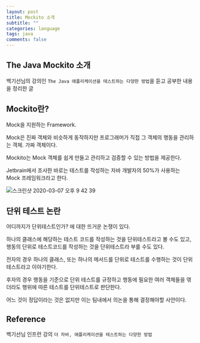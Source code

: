 ```yaml
---
layout: post
title: Mockito 소개
subtitle: ""
categories: language
tags: java
comments: false
---
```


## The Java Mockito 소개

백기선님의 강의인 `The Java 애플리케이션을 테스트하는 다양한 방법`을 듣고 공부한 내용을 정리한 글

## Mockito란?

Mock을 지원하는 Framework.

Mock은 진짜 객체와 비슷하게 동작하지만 프로그래머가 직접 그 객체의 행동을 관리하는 객체. 가짜 객체이다.

Mockito는 Mock 객체를 쉽게 만들고 관리하고 검증할 수 있는 방법을 제공한다.

Jetbrain에서 조사한 바로는 테스트를 작성하는 자바 개발자의 50%가 사용하는 Mock 프레임워크라고 한다.

![스크린샷 2020-03-07 오후 9 42 39](https://user-images.githubusercontent.com/43809168/76143663-a5ccc500-60bc-11ea-895a-a2361771184f.png)

## 단위 테스트 논란

어디까지가 단위테스트인가? 에 대한 뜨거운 논쟁이 있다.

하나의 클래스에 해당하는 테스트 코드를 작성하는 것을 단위테스트라고 볼 수도 있고, 행동의 단위로 테스트코드를 작성하는 것을 단위테스트라 부를 수도 있다.

전자의 경우 하나의 클래스, 또는 하나의 메서드를 단위로 테스트를 수행하는 것이 단위테스트라고 이야기한다.

후자의 경우 행동을 기준으로 단위 테스트를 규정하고 행동에 필요한 여러 객체들을 엮더라도 행위에 따른 테스트를 단위테스트로 판단한다.

어느 것이 정답이라는 것은 없지만 이는 팀내에서 의논을 통해 결정해야할 사안이다.

## Reference

백기선님 인프런 강의 `더 자바, 애플리케이션을 테스트하는 다양한 방법`